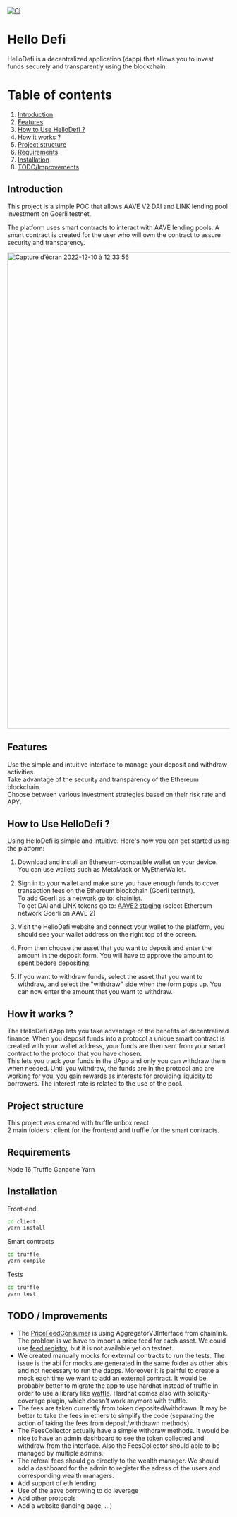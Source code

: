 [![CI](https://github.com/guillaumedebavelaere/HelloDefi/actions/workflows/ci.yml/badge.svg)](https://github.com/guillaumedebavelaere/HelloDefi/actions/workflows/ci.yml)

# Hello Defi

HelloDefi is a decentralized application (dapp) that allows you to invest funds securely and transparently using the blockchain.

# Table of contents
1. [Introduction](#introduction)
2. [Features](#features)
3. [How to Use HelloDefi ?](#how-to-use-hellodefi-)  
4. [How it works ?](#how-it-works-)
5. [Project structure](#project-structure)
6. [Requirements](#requirements)
7. [Installation](#installation)
8. [TODO/Improvements](#todo--improvements)

## Introduction

This project is a simple POC that allows AAVE V2 DAI and LINK lending pool investment on Goerli testnet.

The platform uses smart contracts to interact with AAVE lending pools. 
A smart contract is created for the user who will own the contract to assure security and transparency.

<img width="1080" alt="Capture d’écran 2022-12-10 à 12 33 56" src="https://user-images.githubusercontent.com/17125662/206855406-131d1e6a-f5d1-4039-a851-b7c0b7d7bf4a.png">

## Features

Use the simple and intuitive interface to manage your deposit and withdraw activities.  
Take advantage of the security and transparency of the Ethereum blockchain.  
Choose between various investment strategies based on their risk rate and APY.  


## How to Use HelloDefi ?

Using HelloDefi is simple and intuitive. Here's how you can get started using the platform:

1. Download and install an Ethereum-compatible wallet on your device. You can use wallets such as MetaMask or MyEtherWallet.

2. Sign in to your wallet and make sure you have enough funds to cover transaction fees on the Ethereum blockchain (Goerli testnet).  
To add Goerli as a network go to: [chainlist](https://chainlist.org/?testnets=true&search=goerli).  
To get DAI and LINK tokens go to: [AAVE2 staging](https://staging.aave.com/) (select Ethereum network Goerli on AAVE 2)

3. Visit the HelloDefi website and connect your wallet to the platform, you should see your wallet address on the right top of the screen.

4. From then choose the asset that you want to deposit and enter the amount in the deposit form. You will have to approve the amount to spent bedore depositing.

5. If you want to withdraw funds, select the asset that you want to withdraw,  and select the "withdraw" side when the form pops up. You can now enter the amount that you want to withdraw.

## How it works ?

The HelloDefi dApp lets you take advantage of the benefits of decentralized finance. When you deposit funds into a protocol a unique smart contract is created with your wallet address, your funds are then sent from your smart contract to the protocol that you have chosen.   
This lets you track your funds in the dApp and only you can withdraw them when needed. Until you withdraw, the funds are in the protocol and are working for you, you gain rewards as interests for providing liquidity to borrowers. The interest rate is related to the use of the pool.

## Project structure

This project was created with truffle unbox react.  
2 main folders : client for the frontend and truffle for the smart contracts.  

## Requirements

Node 16 Truffle Ganache Yarn

## Installation

Front-end
```sh
cd client
yarn install
```

Smart contracts
```sh
cd truffle
yarn compile
```

Tests
```sh
cd truffle
yarn test
```

## TODO / Improvements

- The [PriceFeedConsumer](https://github.com/guillaumedebavelaere/HelloDefi/blob/master/truffle/contracts/FeesCollector.sol) is using AggregatorV3Interface from chainlink. The problem is we have to import a price feed for each asset. We could use [feed registry](https://docs.chain.link/data-feeds/feed-registry), but it is not available yet on testnet.
- We created manually mocks for external contracts to run the tests. The issue is the abi for mocks are generated in the same folder as other abis and not necessary to run the dapps. Moreover it is painful to create a mock each time we want to add an external contract. It would be probably better to migrate the app to use hardhat instead of truffle in order to use a library like [waffle](https://ethereum-waffle.readthedocs.io/en/latest/mock-contract.html#mock-contract). Hardhat comes also with solidity-coverage plugin, which doesn't work anymore with truffle.
- The fees are taken currently from token deposited/withdrawn. It may be better to take the fees in ethers to simplify the code (separating the action of taking the fees from deposit/withdrawn methods).
- The FeesCollector actually have a simple withdraw methods. It would be nice to have an admin dashboard to see the token collected and withdraw from the interface. Also the FeesCollector should able to be managed by multiple admins.
- The referal fees should go directly to the wealth manager. We should add a dashboard for the admin to register the adress of the users and corresponding wealth managers.
- Add support of eth lending
- Use of the aave borrowing to do leverage
- Add other protocols
- Add a website (landing page, ...)

